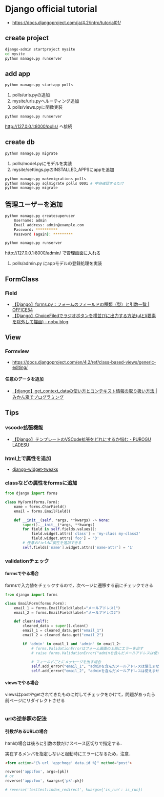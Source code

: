 # Django official tutorial

- https://docs.djangoproject.com/ja/4.2/intro/tutorial01/

## create project

```sh
django-admin startproject mysite
cd mysite
python manage.py runserver
```

## add app

```sh
python manage.py startapp polls
```

1. polls/urls.pyの追加
2. mysite/urls.pyへルーティング追加
3. polls/views.pyに関数実装

```sh
python manage.py runserver
```
http://127.0.0.1:8000/polls/ へ接続


## create db

```sh
python manage.py migrate
```

1. polls/model.pyにモデルを実装
2. mysite/settings.pyのINSTALLED_APPSにappを追加

```sh
python manage.py makemigrations polls
python manage.py sqlmigrate polls 0001 # 中身確認するだけ
python manage.py migrate
```

## 管理ユーザーを追加

```sh
python manage.py createsuperuser
    Username: admin
    Email address: admin@example.com
    Password: **********
    Password (again): *********

python manage.py runserver
```

http://127.0.0.1:8000/admin/ で管理画面に入れる

1. polls/admin.py にappモデルの登録処理を実装

## FormClass

### Field

- [【Django】forms.py：フォームのフィールドの種類（型）と引数一覧 | OFFICE54](https://office54.net/python/django/forms-field-argument#section3-3)
- [【Django】ChoiceFiledでラジオボタンを横並びに出力する方法(ulとli要素を除外して描画) - nobu blog](https://nobunobu1717.site/?p=1867)

## View

### Formview

- https://docs.djangoproject.com/en/4.2/ref/class-based-views/generic-editing/


#### 任意のデータを追加

- [【django】get_context_dataの使い方とコンテキスト情報の取り扱い方法 | みかん箱でプログラミング](https://en-junior.com/get_context_data/)


## Tips

### vscode拡張機能
- [【Django】テンプレートのVSCode拡張をどれにするか悩む - PUROGU LADESU](https://puroguradesu.hatenadiary.jp/entry/2021/02/27/144912)

### html上で属性を追加

- [django-widget-tweaks](https://github.com/jazzband/django-widget-tweaks)


### classなどの属性をformsに追加

```python
from django import forms

class MyForm(forms.Form):
    name = forms.CharField()
    email = forms.EmailField()

    def __init__(self, *args, **kwargs) -> None:
        super().__init__(*args, **kwargs)
        for field in self.fields.values():
            field.widget.attrs['class'] = 'my-class my-class2'
            field.widget.attrs['foo'] = '3'
        # 任意のfieldに属性を追加できる
        self.fields['name'].widget.attrs['name-attr'] = '1'
```

### validationチェック

#### formsでやる場合

formsで入力値をチェックするので，次ページに遷移する前にチェックできる

```python
from django import forms

class EmailForm(forms.Form):
    email_1 = forms.EmailField(label="メールアドレス1")
    email_2 = forms.EmailField(label="メールアドレス2")

    def clean(self):
        cleaned_data = super().clean()
        email_1 = cleaned_data.get("email_1")
        email_2 = cleaned_data.get("email_2")

        if 'admin' in email_1 and 'admin' in email_2:
            # forms.ValidationErrorはフォーム画面の上部にエラーを出す
            # raise forms.ValidationError("adminを含んだメールアドレスは使えません")

            # フィールドごとにメッセージを出す場合
            self.add_error("email_1", "adminを含んだメールアドレスは使えません")
            self.add_error("email_2", "adminを含んだメールアドレスは使えません")
```

#### viewsでやる場合

viewsはpostやgetされてきたものに対してチェックをかけて，問題があったら前ページにリダイレクトさせる

```python

```

### urlの逆参照の記法

#### 引数があるURLの場合

htmlの場合は後ろに引数の数だけスペース区切りで指定する．

実在するメンバを指定しないと起動時にエラーになるため，注意．

```html
<form action="{% url 'app:hoge' data.id %}" method="post">
```


```python
reverse('app:foo', args=[pk])
# or
reverse('app:foo', kwargs={'pk':pk})

# reverse('testtest:index_redirect', kwargs={'is_run': is_run})
```


